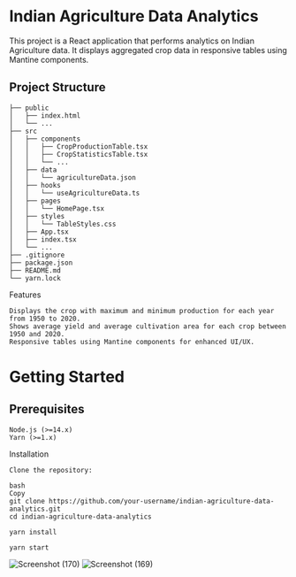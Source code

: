 # Indian Agriculture Data Analytics

This project is a React application that performs analytics on Indian Agriculture data. It displays aggregated crop data in responsive tables using Mantine components.

## Project Structure

```plaintext
├── public
│   ├── index.html
│   └── ...
├── src
│   ├── components
│   │   ├── CropProductionTable.tsx
│   │   ├── CropStatisticsTable.tsx
│   │   └── ...
│   ├── data
│   │   └── agricultureData.json
│   ├── hooks
│   │   └── useAgricultureData.ts
│   ├── pages
│   │   └── HomePage.tsx
│   ├── styles
│   │   └── TableStyles.css
│   ├── App.tsx
│   ├── index.tsx
│   └── ...
├── .gitignore
├── package.json
├── README.md
└── yarn.lock
```

Features
```
Displays the crop with maximum and minimum production for each year from 1950 to 2020.
Shows average yield and average cultivation area for each crop between 1950 and 2020.
Responsive tables using Mantine components for enhanced UI/UX.
```

# Getting Started
## Prerequisites
```
Node.js (>=14.x)
Yarn (>=1.x)
```
Installation
```
Clone the repository:

bash
Copy
git clone https://github.com/your-username/indian-agriculture-data-analytics.git
cd indian-agriculture-data-analytics

yarn install

yarn start
```
![Screenshot (170)](https://github.com/raobaba/Agri-Analytics-India/assets/99542983/eee150fc-de79-4adc-9c60-7876734e62dc)
![Screenshot (169)](https://github.com/raobaba/Agri-Analytics-India/assets/99542983/a52ca7fe-9b83-43a7-9062-c244bbe7d63e)

